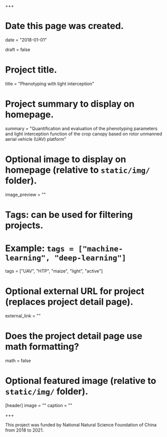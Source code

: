 +++
# Date this page was created.
date = "2018-01-01"

draft = false

# Project title.
title = "Phenotyping with light interception"

# Project summary to display on homepage.
summary = "Quantification and evaluation of the phenotyping parameters and light interception function of the crop canopy based on rotor unmanned aerial vehicle (UAV) platform"

# Optional image to display on homepage (relative to `static/img/` folder).
image_preview = ""

# Tags: can be used for filtering projects.
# Example: `tags = ["machine-learning", "deep-learning"]`
tags = ["UAV", "HTP", "maize", "light", "active"]

# Optional external URL for project (replaces project detail page).
external_link = ""

# Does the project detail page use math formatting?
math = false

# Optional featured image (relative to `static/img/` folder).
[header]
image = ""
caption = ""

+++

This project was funded by National Natural Science Foundation of China from 2018 to 2021.



